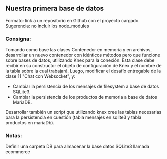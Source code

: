 ## Nuestra primera base de datos

Formato: link a un repositorio en Github con el proyecto cargado.
Sugerencia: no incluir los node_modules

### Consigna:

Tomando como base las clases Contenedor en memoria y en archivos, desarrollar un nuevo contenedor con idénticos métodos pero que funcione sobre bases de datos, utilizando Knex para la conexión.
Esta clase debe recibir en su constructor el objeto de configuración de Knex y el nombre de la tabla sobre la cual trabajará.
Luego, modificar el desafío entregable de la clase 11 "Chat con Websocket", y:
- Cambiar la persistencia de los mensajes de filesystem a base de datos SQLite3.
- Cambiar la persistencia de los productos de memoria a base de datos MariaDB.

Desarrollar también un script que utilizando knex cree las tablas necesarias para la persistencia en cuestión (tabla mensajes en sqlite3 y tabla productos en mariaDb).

### Notas:

Definir una carpeta DB para almacenar la base datos SQLite3 llamada ecommerce